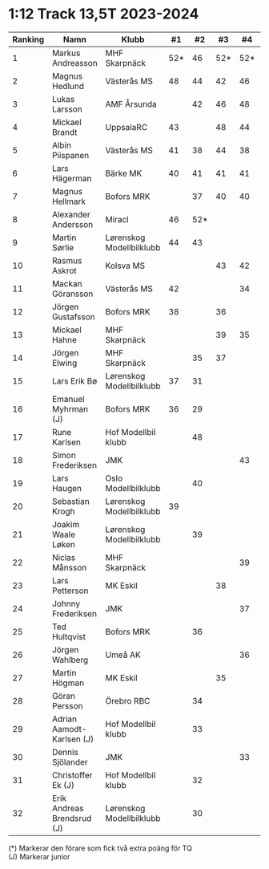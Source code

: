 # 1:12 Track 13,5T 2023-2024

| Ranking | Namn                       | Klubb                    |  #1 |  #2 |  #3 |  #4 |  #5 | Final | Tot |
| ------- | -------------------------- | ------------------------ | --- | --- | --- | --- | --- | ----- | --- |
| 1       | Markus Andreasson          | MHF Skarpnäck            | 52* | 46  | 52* | 52* |     |       | 156 |
| 2       | Magnus Hedlund             | Västerås MS              | 48  | 44  | 42  | 46  |     |       | 138 |
| 3       | Lukas Larsson              | AMF Årsunda              |     | 42  | 46  | 48  |     |       | 136 |
| 4       | Mickael Brandt             | UppsalaRC                | 43  |     | 48  | 44  |     |       | 135 |
| 5       | Albin Piispanen            | Västerås MS              | 41  | 38  | 44  | 38  |     |       | 123 |
| 6       | Lars Hägerman              | Bärke MK                 | 40  | 41  | 41  | 41  |     |       | 123 |
| 7       | Magnus Hellmark            | Bofors MRK               |     | 37  | 40  | 40  |     |       | 117 |
| 8       | Alexander Andersson        | Miracl                   | 46  | 52* |     |     |     |       | 98  |
| 9       | Martin Sørlie              | Lørenskog Modellbilklubb | 44  | 43  |     |     |     |       | 87  |
| 10      | Rasmus Askrot              | Kolsva MS                |     |     | 43  | 42  |     |       | 85  |
| 11      | Mackan Göransson           | Västerås MS              | 42  |     |     | 34  |     |       | 76  |
| 12      | Jörgen Gustafsson          | Bofors MRK               | 38  |     | 36  |     |     |       | 74  |
| 13      | Mickael Hahne              | MHF Skarpnäck            |     |     | 39  | 35  |     |       | 74  |
| 14      | Jörgen Elwing              | MHF Skarpnäck            |     | 35  | 37  |     |     |       | 72  |
| 15      | Lars Erik Bø               | Lørenskog Modellbilklubb | 37  | 31  |     |     |     |       | 68  |
| 16      | Emanuel Myhrman (J)        | Bofors MRK               | 36  | 29  |     |     |     |       | 65  |
| 17      | Rune Karlsen               | Hof Modellbil klubb      |     | 48  |     |     |     |       | 48  |
| 18      | Simon Frederiksen          | JMK                      |     |     |     | 43  |     |       | 43  |
| 19      | Lars Haugen                | Oslo Modellbilklubb      |     | 40  |     |     |     |       | 40  |
| 20      | Sebastian Krogh            | Lørenskog Modellbilklubb | 39  |     |     |     |     |       | 39  |
| 21      | Joakim Waale Løken         | Lørenskog Modellbilklubb |     | 39  |     |     |     |       | 39  |
| 22      | Niclas Månsson             | MHF Skarpnäck            |     |     |     | 39  |     |       | 39  |
| 23      | Lars Petterson             | MK Eskil                 |     |     | 38  |     |     |       | 38  |
| 24      | Johnny Frederiksen         | JMK                      |     |     |     | 37  |     |       | 37  |
| 25      | Ted Hultqvist              | Bofors MRK               |     | 36  |     |     |     |       | 36  |
| 26      | Jörgen Wahlberg            | Umeå AK                  |     |     |     | 36  |     |       | 36  |
| 27      | Martin Högman              | MK Eskil                 |     |     | 35  |     |     |       | 35  |
| 28      | Göran Persson              | Örebro RBC               |     | 34  |     |     |     |       | 34  |
| 29      | Adrian Aamodt-Karlsen (J)  | Hof Modellbil klubb      |     | 33  |     |     |     |       | 33  |
| 30      | Dennis Sjölander           | JMK                      |     |     |     | 33  |     |       | 33  |
| 31      | Christoffer Ek (J)         | Hof Modellbil klubb      |     | 32  |     |     |     |       | 32  |
| 32      | Erik Andreas Brendsrud (J) | Lørenskog Modellbilklubb |     | 30  |     |     |     |       | 30  |

(*) Markerar den förare som fick två extra poäng för TQ <br>
(J) Markerar junior
